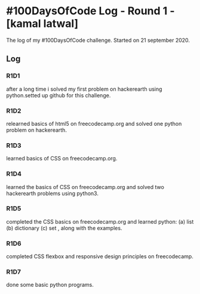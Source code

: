 # #100DaysOfCode Log - Round 1 - [kamal latwal]
The log of my #100DaysOfCode challenge. Started on 21 september 2020.

## Log

### R1D1 
after a long time i solved my first problem on hackerearth using python.setted up github for this challenge.

### R1D2
relearned basics of html5 on freecodecamp.org and solved one python problem on hackerearth.

### R1D3
learned basics of CSS on freecodecamp.org.

### R1D4
learned the basics of CSS on freecodecamp.org and solved two hackerearth problems using python3.

### R1D5
completed the CSS basics on freecodecamp.org and learned python: (a) list  (b) dictionary (c) set , along with the examples. 

### R1D6
completed CSS flexbox and responsive design principles on freecodecamp.

### R1D7
done some basic python programs.
